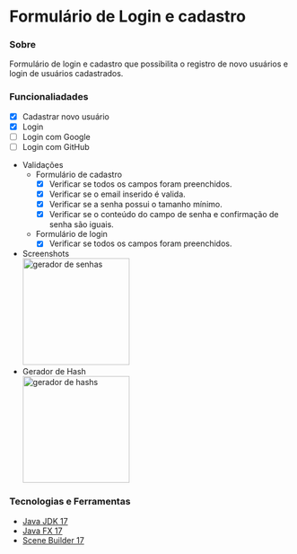 # Formulário de Login e cadastro

### Sobre
  <p>
   Formulário de login e cadastro que possibilita o registro de novo usuários e login de usuários cadastrados. 
  </p>

### Funcionaliadades
- [x] Cadastrar novo usuário 
- [x] Login
- [ ] Login com Google
- [ ] Login com GitHub

- Validações
  - Formulário de cadastro
    - [x] Verificar se todos os campos foram preenchidos.
    - [x] Verificar se o email inserido é valida.
    - [x] Verificar se a senha possui o tamanho mínimo.
    - [x] Verificar se o conteúdo do campo de senha e confirmação de senha são iguais.
  - Formulário de login
    - [x] Verificar se todos os campos foram preenchidos.
  
- Screenshots<br>
  <div align="left">
    <img alt=" gerador de senhas" width="190px" name="gerador de senhas" src="./readme/gifs/password_screen.gif"/>&nbsp;&nbsp;&nbsp;&nbsp;&nbsp;&nbsp;&nbsp;&nbsp;
  </div>
- Gerador de Hash<br>
  <div align="left">
    <img alt="gerador de hashs" width="190px" name="gerador de hashs" src="./readme/gifs/hash_screen.gif"/>
  </div>

### Tecnologias e Ferramentas 
- <a href="https://www.oracle.com/java/technologies/javase/jdk17-archive-downloads.html" >Java JDK 17</a>
- <a href="https://gluonhq.com/products/javafx/" >Java FX 17</a>
- <a href="https://gluonhq.com/products/scene-builder/#download" >Scene Builder 17</a>
